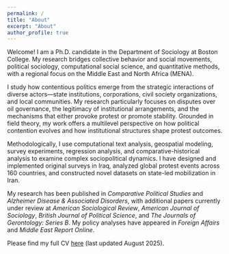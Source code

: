 ```yaml
---
permalink: /
title: "About"
excerpt: "About"
author_profile: true
---
```


Welcome! I am a Ph.D. candidate in the Department of Sociology at Boston College. My research bridges collective behavior and social movements, political sociology, computational social science, and quantitative methods, with a regional focus on the Middle East and North Africa (MENA).

I study how contentious politics emerge from the strategic interactions of diverse actors—state institutions, corporations, civil society organizations, and local communities. My research particularly focuses on disputes over oil governance, the legitimacy of institutional arrangements, and the mechanisms that either provoke protest or promote stability. Grounded in field theory, my work offers a multilevel perspective on how political contention evolves and how institutional structures shape protest outcomes.

Methodologically, I use computational text analysis, geospatial modeling, survey experiments, regression analysis, and comparative-historical analysis to examine complex sociopolitical dynamics. I have designed and implemented original surveys in Iraq, analyzed global protest events across 160 countries, and constructed novel datasets on state-led mobilization in Iran.

My research has been published in *Comparative Political Studies* and *Alzheimer Disease & Associated Disorders*, with additional papers currently under review at *American Sociological Review*, *American Journal of Sociology*, *British Journal of Political Science*, and *The Journals of Gerontology: Series B*. My policy analyses have appeared in *Foreign Affairs* and *Middle East Report Online*.

Please find my full CV [here](/files/Khani_CV.pdf) (last updated August 2025).
